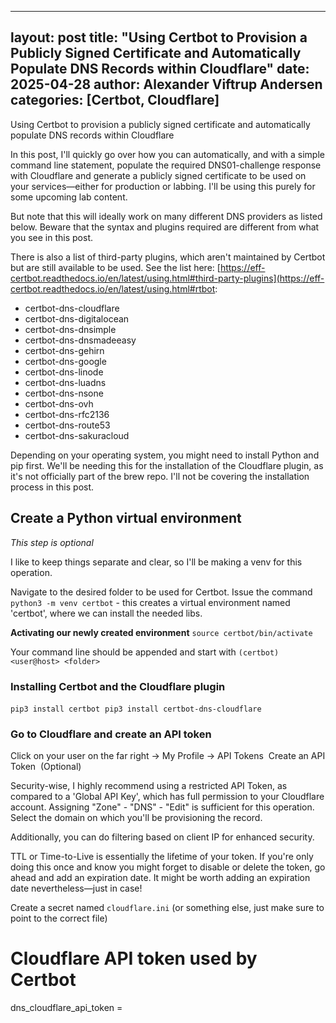 
---
layout: post
title: "Using Certbot to Provision a Publicly Signed Certificate and Automatically Populate DNS Records within Cloudflare"
date: 2025-04-28
author: Alexander Viftrup Andersen
categories: [Certbot, Cloudflare]
---

Using Certbot to provision a publicly signed certificate and automatically populate DNS records within Cloudflare

In this post, I'll quickly go over how you can automatically, and with a simple command line statement, populate the required DNS01-challenge response with Cloudflare and generate a publicly signed certificate to be used on your services—either for production or labbing. I'll be using this purely for some upcoming lab content.

But note that this will ideally work on many different DNS providers as listed below. Beware that the syntax and plugins required are different from what you see in this post.

There is also a list of third-party plugins, which aren't maintained by Certbot but are still available to be used. See the list here:
[https://eff-certbot.readthedocs.io/en/latest/using.html#third-party-plugins](https://eff-certbot.readthedocs.io/en/latest/using.html#rtbot:
- certbot-dns-cloudflare
- certbot-dns-digitalocean
- certbot-dns-dnsimple
- certbot-dns-dnsmadeeasy
- certbot-dns-gehirn
- certbot-dns-google
- certbot-dns-linode
- certbot-dns-luadns
- certbot-dns-nsone
- certbot-dns-ovh
- certbot-dns-rfc2136
- certbot-dns-route53
- certbot-dns-sakuracloud

Depending on your operating system, you might need to install Python and pip first. We'll be needing this for the installation of the Cloudflare plugin, as it's not officially part of the brew repo. I'll not be covering the installation process in this post.

## Create a Python virtual environment
*This step is optional*

I like to keep things separate and clear, so I'll be making a venv for this operation.

Navigate to the desired folder to be used for Certbot.
Issue the command `python3 -m venv certbot` - this creates a virtual environment named 'certbot', where we can install the needed libs.

**Activating our newly created environment**
`source certbot/bin/activate`

Your command line should be appended and start with `(certbot) <user@host> <folder>`

### Installing Certbot and the Cloudflare plugin
`pip3 install certbot`  
`pip3 install certbot-dns-cloudflare`

### Go to Cloudflare and create an API token
Click on your user on the far right -> My Profile -> API Tokens  
Create an API Token  
(Optional)

Security-wise, I highly recommend using a restricted API Token, as compared to a 'Global API Key', which has full permission to your Cloudflare account. Assigning "Zone" - "DNS" - "Edit" is sufficient for this operation. Select the domain on which you'll be provisioning the record.

Additionally, you can do filtering based on client IP for enhanced security.

TTL or Time-to-Live is essentially the lifetime of your token. If you're only doing this once and know you might forget to disable or delete the token, go ahead and add an expiration date. It might be worth adding an expiration date nevertheless—just in case!

Create a secret named `cloudflare.ini` (or something else, just make sure to point to the correct file)

# Cloudflare API token used by Certbot
dns_cloudflare_api_token = <TOKEN>
